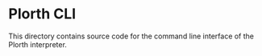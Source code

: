 # Plorth CLI

This directory contains source code for the command line interface of the
Plorth interpreter.

